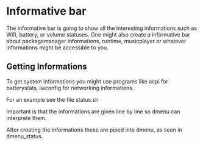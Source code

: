 Informative bar
================
The informative bar is going to show all the interesting informations such as Wifi, battery, or volume statuses.
One might also create a informative bar about packagemanager informations, runtime, musicplayer or whatever
informations might be accessible to you.

Getting Informations
--------------------
To get system informations you might use programs like acpi for batterystats, iwconfig for networking informations.

For an example see the file status.sh

Important is that the informations are given line by line so dmenu can interprete them.


After creating the informations these are piped into dmenu, as seen in dmenu_status.
